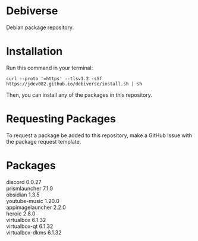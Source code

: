 # Debiverse
Debian package repository.
# Installation
Run this command in your terminal:
```
curl --proto '=https' --tlsv1.2 -sSf https://jdev082.github.io/debiverse/install.sh | sh
```
Then, you can install any of the packages in this repository.
# Requesting Packages
To request a package be added to this repository, make a GitHub Issue with the package request template.
# Packages
discord 0.0.27 \
prismlauncher 7.1.0 \
obsidian 1.3.5 \
youtube-music 1.20.0 \
appimagelauncher 2.2.0 \
heroic 2.8.0 \
virtualbox 6.1.32 \
virtualbox-qt 6.1.32 \
virtualbox-dkms 6.1.32
